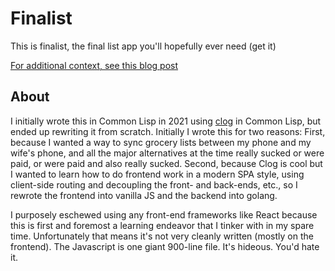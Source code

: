 # Finalist

This is finalist, the final list app you'll hopefully ever need (get it)


[For additional context, see this blog post](https://0x85.org/frontend.html)

## About

I initially wrote this in Common Lisp in 2021 using [clog](https://github.com/rabbibotton/clog) in Common Lisp, but ended up rewriting it from scratch.  Initially I wrote this for two reasons:  First, because I wanted a way to sync grocery lists between my phone and my wife's phone, and all the major alternatives at the time really sucked or were paid, or were paid and also really sucked.  Second, because Clog is cool but I wanted to learn how to do frontend work in a modern SPA style, using client-side routing and decoupling the front- and back-ends, etc., so I rewrote the frontend into vanilla JS and the backend into golang.

I purposely eschewed using any front-end frameworks like React because this is first and foremost a learning endeavor that I tinker with in my spare time.  Unfortunately that means it's not very cleanly written (mostly on the frontend).  The Javascript is one giant 900-line file.  It's hideous.  You'd hate it.
